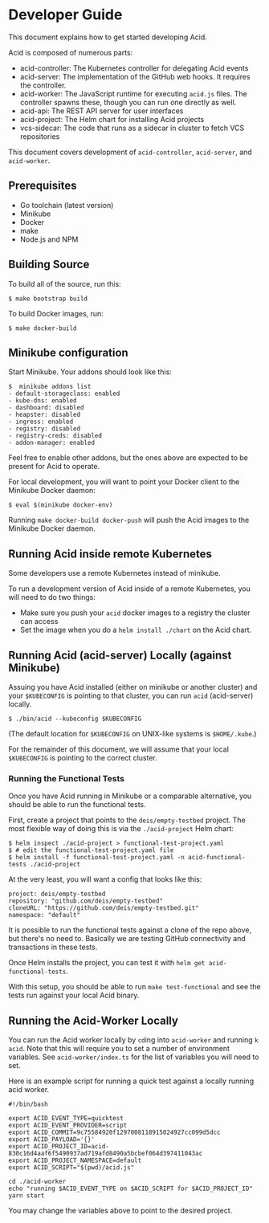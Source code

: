 # Developer Guide

This document explains how to get started developing Acid.

Acid is composed of numerous parts:

- acid-controller: The Kubernetes controller for delegating Acid events
- acid-server: The implementation of the GitHub web hooks. It requires
  the controller.
- acid-worker: The JavaScript runtime for executing `acid.js` files. The
  controller spawns these, though you can run one directly as well.
- acid-api: The REST API server for user interfaces
- acid-project: The Helm chart for installing Acid projects
- vcs-sidecar: The code that runs as a sidecar in cluster to fetch VCS repositories

This document covers development of `acid-controller`, `acid-server`, and
`acid-worker`.

## Prerequisites

- Go toolchain (latest version)
- Minikube
- Docker
- make
- Node.js and NPM


## Building Source

To build all of the source, run this:

```
$ make bootstrap build
```

To build Docker images, run:

```
$ make docker-build
```

## Minikube configuration

Start Minikube. Your addons should look like this:

```
$  minikube addons list
- default-storageclass: enabled
- kube-dns: enabled
- dashboard: disabled
- heapster: disabled
- ingress: enabled
- registry: disabled
- registry-creds: disabled
- addon-manager: enabled
```

Feel free to enable other addons, but the ones above are expected to be present
for Acid to operate.

For local development, you will want to point your Docker client to the Minikube
Docker daemon:

```
$ eval $(minikube docker-env)
```

Running `make docker-build docker-push` will push the Acid images to the Minikube Docker
daemon.

## Running Acid inside remote Kubernetes

Some developers use a remote Kubernetes instead of minikube.

To run a development version of Acid inside of a remote Kubernetes,
you will need to do two things:

- Make sure you push your `acid` docker images to a registry the cluster can access
- Set the image when you do a `helm install ./chart` on the Acid chart.

## Running Acid (acid-server) Locally (against Minikube)

Assuing you have Acid installed (either on minikube or another cluster) and
your `$KUBECONFIG` is pointing to that cluster, you can run `acid` (acid-server)
locally.

```
$ ./bin/acid --kubeconfig $KUBECONFIG
```

(The default location for `$KUBECONFIG` on UNIX-like systems is `$HOME/.kube`.)

For the remainder of this document, we will assume that your local `$KUBECONFIG`
is pointing to the correct cluster.

### Running the Functional Tests

Once you have Acid running in Minikube or a comparable alternative, you should be
able to run the functional tests.

First, create a project that points to the `deis/empty-testbed` project. The most
flexible way of doing this is via the `./acid-project` Helm chart:

```console
$ helm inspect ./acid-project > functional-test-project.yaml
$ # edit the functional-test-project.yaml file
$ helm install -f functional-test-project.yaml -n acid-functional-tests ./acid-project
```

At the very least, you will want a config that looks like this:

```yamlproject: "deis/empty-testbed"
project: deis/empty-testbed
repository: "github.com/deis/empty-testbed"
cloneURL: "https://github.com/deis/empty-testbed.git"
namespace: "default"
```
It is possible to run the functional tests against a clone of the repo above,
but there's no need to. Basically we are testing GitHub connectivity and transactions
in these tests.

Once Helm installs the project, you can test it with `helm get acid-functional-tests`.

With this setup, you should be able to run `make test-functional` and see the
tests run against your local Acid binary.

## Running the Acid-Worker Locally

You can run the Acid worker locally by `cd`ing into `acid-worker` and running
`k acid`. Note that this will require you to set a number of environment
variables. See `acid-worker/index.ts` for the list of variables you will need
to set.

Here is an example script for running a quick test against a locally running acid worker.

```
#!/bin/bash

export ACID_EVENT_TYPE=quicktest
export ACID_EVENT_PROVIDER=script
export ACID_COMMIT=9c75584920f1297008118915024927cc099d5dcc
export ACID_PAYLOAD='{}'
export ACID_PROJECT_ID=acid-830c16d4aaf6f5490937ad719afd8490a5bcbef064d397411043ac
export ACID_PROJECT_NAMESPACE=default
export ACID_SCRIPT="$(pwd)/acid.js"

cd ./acid-worker
echo "running $ACID_EVENT_TYPE on $ACID_SCRIPT for $ACID_PROJECT_ID"
yarn start
```

You may change the variables above to point to the desired project.

